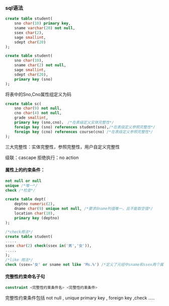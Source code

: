 ### sql语法
```sql
create table student(
    sno char(10) primary key,
    sname varchar(20) not null,
    ssex char(2),
    sage smallint,
    sdept char(20)
);
```

```sql
create table student(
	sno char(10),
    sname char(2) not null,
    sage smallint,
    sdept char(20),
    primary key (sno)
);
```

将表中的Sno,Cno属性组定义为码

```sql
create table sc(
	sno char(9) not null,
	cno char(4) not null,
	grade smallint,
    primary key (sno,cno)， /*在表级定义实体完整性*/
    foreign key (sno) references student(sno),/*在表级定义参照完整性*/
    foreign key (cno) references course(cno) /*在表级定义参照完整性*/ 
);
```

三大完整性：实体完整性，参照完整性，用户自定义完整性

级联：cascape 
拒绝执行：no action

#### 属性上的约束条件：

```sql
not null or null
unique /*唯一*/
check /*检查*/
```

```sql
create table dept(
    deptno numeric(2),
    dname char(9) unique not null, /*要求dname列值唯一，且不能取空值*/
    location char(10),
    primary key (deptno)
);
```

```sql
/*check用法*/
create table student(
.....
ssex char(2) check(ssex in('男','女')),
.....   
);
/*like 用法*/
check (ssex='女' or sname not like 'Ms.%') /*定义了元组中sname和ssex两个属性组之间的约束条件*/
```

#### 完整性约束命名子句

```sql
constraint <完整性约束条件名> <完整性约束条件>
```

完整性约束条件包括 not null , unique primary key , foreign key ,check .....

